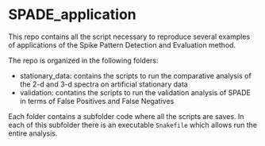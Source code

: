 # SPADE_application

This repo contains all the script necessary to reproduce several examples of applications of the Spike Pattern Detection and Evaluation method.

The repo is organized in the following folders:
 
* stationary_data: contains the scripts to run the comparative analysis of the 2-d and 3-d spectra on artificial stationary data 
* validation: contatins the scripts to run the validation analysis of SPADE in terms of False Positives and False Negatives

Each folder contains a subfolder code where all the scripts are saves. In each of this subfolder there is an executable `Snakefile` which allows run the entire analysis.
